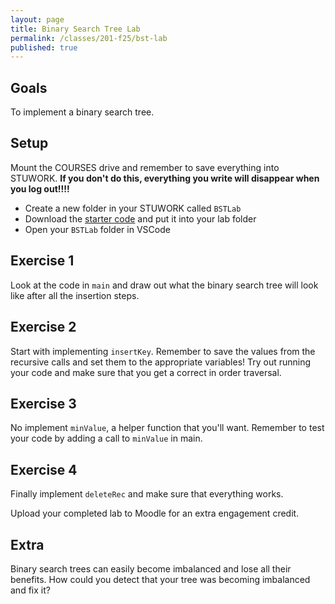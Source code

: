 ```yaml
---
layout: page
title: Binary Search Tree Lab
permalink: /classes/201-f25/bst-lab
published: true
---
```


## Goals
To implement a binary search tree.

## Setup
Mount the COURSES drive and remember to save everything into STUWORK. **If you don't do this, everything you write will disappear when you log out!!!!**
* Create a new folder in your STUWORK called `BSTLab`
* Download the [starter code](/classes/201-f25/BSTLab.kt) and put it into your lab folder
* Open your `BSTLab` folder in VSCode

## Exercise 1
Look at the code in `main` and draw out what the binary search tree will look like after all the insertion steps.

## Exercise 2
Start with implementing `insertKey`. Remember to save the values from the recursive calls and set them to the appropriate variables! Try out running your code and make sure that you get a correct in order traversal.

## Exercise 3
No implement `minValue`, a helper function that you'll want. Remember to test your code by adding a call to `minValue` in main.

## Exercise 4
Finally implement `deleteRec` and make sure that everything works.


Upload your completed lab to Moodle for an extra engagement credit.

## Extra
Binary search trees can easily become imbalanced and lose all their benefits. How could you detect that your tree was becoming imbalanced and fix it?


